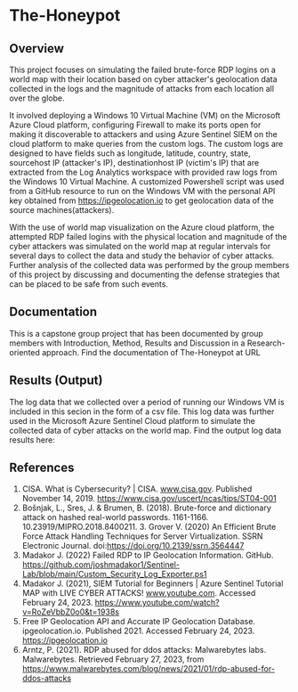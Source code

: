 # The-Honeypot

## Overview
This project focuses on simulating the failed brute-force RDP logins on a world map with their location based on cyber attacker's geolocation data collected in the logs and the magnitude of attacks from each location all over the globe. 

It involved deploying a Windows 10 Virtual Machine (VM) on the Microsoft Azure Cloud platform, configuring Firewall to make its ports open for making it discoverable to attackers and using Azure Sentinel SIEM on the cloud platform to make queries from the custom logs. The custom logs are designed to have fields such as longitude, latitude, country, state, sourcehost IP (attacker's IP), destinationhost IP (victim's IP) that are extracted from the Log Analytics workspace with provided raw logs from the Windows 10 Virtual Machine. A customized Powershell script was used from a GitHub resource to run on the Windows VM with the personal API key obtained from https://ipgeolocation.io to get geolocation data of the source machines(attackers).

With the use of world map visualization on the Azure cloud platform, the attempted RDP failed logins with the physical location and magnitude of the cyber attackers was simulated on the world map at regular intervals for several days to collect the data and study the behavior of cyber attacks. Further analysis of the collected data was performed by the group members of this project by discussing and documenting the defense strategies that can be placed to be safe from such events. 


## Documentation

This is a capstone group project that has been documented by group members with Introduction, Method, Results and Discussion in a Research-oriented approach. 
Find the documentation of The-Honeypot at URL

## Results (Output)

The log data that we collected over a period of running our Windows VM is included in this secion in the form of a csv file. This log data was further used in the Microsoft Azure Sentinel Cloud platform to simulate the collected data of cyber attacks on the world map.
Find the output log data results here: 

## References
1. CISA. What is Cybersecurity? | CISA. www.cisa.gov. Published November 14, 2019. https://www.cisa.gov/uscert/ncas/tips/ST04-001
2. Bošnjak, L., Sres, J. & Brumen, B. (2018). Brute-force and dictionary attack on hashed real-world passwords. 1161-1166. 10.23919/MIPRO.2018.8400211. 
‌3. Grover V. (2020) An Efficient Brute Force Attack Handling Techniques for Server Virtualization. SSRN Electronic Journal. doi:https://doi.org/10.2139/ssrn.3564447
4. Madakor J. (2022) Failed RDP to IP Geolocation Information. GitHub. https://github.com/joshmadakor1/Sentinel-Lab/blob/main/Custom_Security_Log_Exporter.ps1
5. Madakor J. (2021), SIEM Tutorial for Beginners | Azure Sentinel Tutorial MAP with LIVE CYBER ATTACKS! www.youtube.com. Accessed February 24, 2023. https://www.youtube.com/watch?v=RoZeVbbZ0o0&t=1938s
6. Free IP Geolocation API and Accurate IP Geolocation Database. ipgeolocation.io. Published 2021. Accessed February 24, 2023. https://ipgeolocation.io
7. Arntz, P. (2021). RDP abused for ddos attacks: Malwarebytes labs. Malwarebytes. Retrieved February 27, 2023, from https://www.malwarebytes.com/blog/news/2021/01/rdp-abused-for-ddos-attacks

